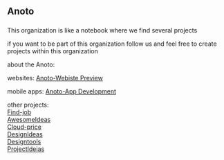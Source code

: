 ## Anoto

###
This organization is like a notebook where we find several projects


if you want to be part of this organization follow us and feel free to create projects within this organization

about the Anoto:

websites:
[Anoto-Webiste Preview](https://anoto-website.vercel.app/)<br>


mobile apps:
[Anoto-App Development](https://github.com/Anoto-ecossistem/Anoto-App)


other projects:<br>
[Find-job](https://github.com/Anoto-ecossistem/find-job)<br>
[AwesomeIdeas](https://github.com/Anoto-ecossistem/awesomeideias)<br>
[Cloud-price](https://github.com/Anoto-ecossistem/cloud-price)<br>
[DesignIdeas](https://github.com/Anoto-ecossistem/designideias)<br>
[Designtools](https://github.com/Anoto-ecossistem/designtools)<br>
[ProjectIdeias](https://github.com/Anoto-ecossistem/project-ideias)<br>

